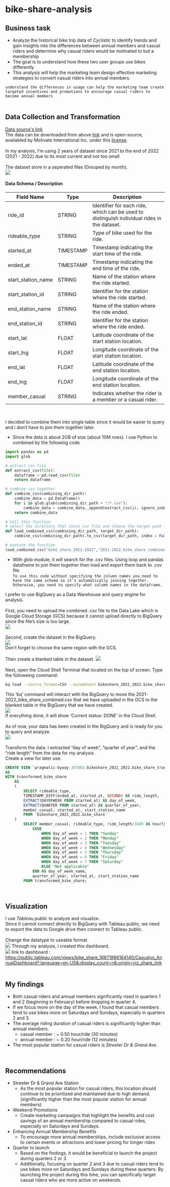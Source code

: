 # bike-share-analysis
## Business task
- Analyze the historical bike trip data of *Cyclistic* to identify trends and gain insights into the differences between annual members and casual riders and determine why casual riders would be motivated to but a membership
- The goal is to understand how these two user groups use bikes differently
- This analysis will help the marketing team design effective marketing strategies to convert casual riders into annual members.<br>

``` understand the differences in usage can help the marketing team create targeted incentives and promotions to encourage casual riders to become annual members ```
<br>
<br>
## Data Collection and Transformation
[Data source's link](https://divvy-tripdata.s3.amazonaws.com/index.html) <br>
The data can be downloaded from above [link](https://divvy-tripdata.s3.amazonaws.com/index.html) and is open-source, availabled by Motivate International Inc. under this [license](https://www.divvybikes.com/data-license-agreement).<br>
<br>
In my analysis, I’m using 2 years of dataset since 2021 to the end of 2022 (2021 - 2022) due to its most current and not too small
<br>
<br>
The dataset store in a seperated files (Grouped by month).<br>
<image src="https://github.com/chinxtd/bike-share-analysis/blob/main/pics/original_files.png"> <br>
#### Data Schema / Description
| Field Name          | Type      | Description                                                          |
|---------------------|-----------|----------------------------------------------------------------------|
| ride_id             | STRING    | Identifier for each ride, which can be used to distinguish individual rides in the dataset. |
| rideable_type       | STRING    | Type of bike used for the ride.                                       |
| started_at          | TIMESTAMP | Timestamp indicating the start time of the ride.                      |
| ended_at            | TIMESTAMP | Timestamp indicating the end time of the ride.                        |
| start_station_name  | STRING    | Name of the station where the ride started.                           |
| start_station_id    | STRING    | Identifier for the station where the ride started.                    |
| end_station_name    | STRING    | Name of the station where the ride ended.                             |
| end_station_id      | STRING    | Identifier for the station where the ride ended.                      |
| start_lat           | FLOAT     | Latitude coordinate of the start station location.                    |
| start_lng           | FLOAT     | Longitude coordinate of the start station location.                   |
| end_lat             | FLOAT     | Latitude coordinate of the end station location.                      |
| end_lng             | FLOAT     | Longitude coordinate of the end station location.                     |
| member_casual       | STRING    | Indicates whether the rider is a member or a casual rider.            |
<br>

I decided to combine them into single table since it would be easier to query and i don’t have to join them together later.
- Since the data is about 2GB of size (about 10M rows). I use Python to combined by the following code
```python
import pandas as pd
import glob

# extract csv file
def extract_csv(file):
    dataframe = pd.read_csv(file)
    return dataframe

# combine csv together
def combine_csv(combining_dir_path):
    combine_data = pd.DataFrame()
    for i in glob.glob(combining_dir_path + "/*.csv"):
        combine_data = combine_data._append(extract_csv(i), ignore_index = True)
    return combine_data

# Call this function
# select the directory that store csv file and choose the target path loading to csv
def load_combined_csv(combining_dir_path, target_dir_path):
    combine_csv(combining_dir_path).to_csv(target_dir_path, index = False)

# execute the function
load_combined_csv("bike_share_2021-2022","2021-2022_bike_share_combined.csv")
```
- With glob module, it will search for the .csv files. Using loop and pandas dataframe to join them together then load and export them back to .csv file. <br>
```To use this code without specifying the column names you need to have the same schema so it’s automatically joining together. Otherwise, you need to specify what column names in the dataframe.```

I prefer to use BigQuery as a Data Warehouse and query engine for analysis.<br>
<br>
First, you need to upload the combined .csv file to the Data Lake which is Google Cloud Storage (GCS) because it cannot upload directly to BigQuery since the file’s size is too large.<br>
<image src="https://github.com/chinxtd/bike-share-analysis/blob/main/pics/bs_1_gcs_upload.png"><br>
<br>
Second, create the dataset in the BigQuery.<br>
<image src="https://github.com/chinxtd/bike-share-analysis/blob/main/pics/bs_2_create_bq_dataset.jpg"><br>
Don't forget to choose the same region with the GCS.<br>
<br>
Then create a blanked table in the dataset.
<image src="https://github.com/chinxtd/bike-share-analysis/blob/main/pics/bs_3_create_bq_dataset_table.png"><br>
<br>
Next, open the Cloud Shell Terminal that located on the top of screen.
Type the followeing command:
```bash
bq load --source_format=CSV --autodetect bikeshare_2021_2022.bike_share gs://bike_share_dataset_2021-2022/2021-2022_bike_share_combined.csv
```
This ‘bq’ command will interact with the BigQuery to move the 2021-2022_bike_share_combined.csv that we have uploaded in the GCS to the blanked table in the BigQuery that we have created.<br>
<image src="https://github.com/chinxtd/bike-share-analysis/blob/main/pics/bs_4_mv_gcs_to_bq.jpg"><br>
If everything done, it will show ‘Current status: DONE’ in the Cloud Shell.<br>
<br>
As of now, your data has been created in the BigQuery and is ready for you to query and analyze.<br>
<image src="https://github.com/chinxtd/bike-share-analysis/blob/main/pics/bs_5_bq_table_preview.png"><br>
<br>
Transform the data. I extracted “day of week”, “quarter of year”, and the “ride length” from the data for my analysis.<br>
Create a view for later use.<br>
```sql
CREATE VIEW `pragmatic-byway-387803.bikeshare_2021_2022.bike_share_transformed_view`
AS
WITH transformed_bike_share
    AS
    (
        SELECT rideable_type, 
        TIMESTAMP_DIFF(ended_at, started_at, SECOND) AS ride_length,
        EXTRACT(DAYOFWEEK FROM started_at) AS day_of_week,
        EXTRACT(QUARTER FROM started_at) AS quarter_of_year,
        member_casual, started_at, start_station_name
        FROM `bikeshare_2021_2022.bike_share`
    ) 
        SELECT member_casual, rideable_type, ride_length/3600 AS hourly_ride_length, 
            CASE
                WHEN day_of_week = 1 THEN "Sunday"
                WHEN day_of_week = 2 THEN "Monday"
                WHEN day_of_week = 3 THEN "Tuesday"
                WHEN day_of_week = 4 THEN "Wednesday"
                WHEN day_of_week = 5 THEN "Thursday"
                WHEN day_of_week = 6 THEN "Friday"
                WHEN day_of_week = 7 THEN "Saturday"
                ELSE "Not applicable"
            END AS day_of_week_name,
            quarter_of_year, started_at, start_station_name
        FROM transformed_bike_share;
```
<br>

## Visualization
I use <i>Tableau public</i> to analyze and visualize.<br>
Since it cannot connect directly to BigQuery with Tableau public, we need to export the data to Google drive then connect to Tableau public.<br>
<br>
Change the datatype to useable format.<br>
<img src="https://github.com/chinxtd/bike-share-analysis/blob/main/pics/tablaeu_1.png">
Through my analysis, i created this dashboard.<br>
<img src="https:&#47;&#47;public.tableau.com&#47;static&#47;images&#47;bi&#47;bike_share_16871986164140&#47;Casualvs_AnnualDashboard&#47;1_rss.png">
link to dashboard : https://public.tableau.com/views/bike_share_16871986164140/Casualvs_AnnualDashboard?:language=en-US&:display_count=n&:origin=viz_share_link<br>
<br>

## My findings
- Both casual riders and annual members significantly rised in quarters 1 and 2 (beginning in February) before dropping in quarter 4.
- If we focus more on the day of the week, I found that casual members tend to use bikes more on Saturdays and Sundays, especially in quarters 2 and 3.
- The average riding duration of casual riders is significantly higher than annual members.
    - casual member : ~ 0.50 hour/ride (30 minutes)
    - annual member : ~ 0.20 hour/ride (12 minutes)
- The most popular station for casual riders is <i>Streeter Dr & Grand Ave</i>.
<br>

## Recommendations
- Streeter Dr & Grand Ave Station
    - As the most popular station for casual riders, this location should continue to be prioritized and maintained due to high demand. (significantly higher than the most popular station for annual members)
- Weekend Promotions
    - Create marketing campaigns that highlight the benefits and cost savings of an annual membership compared to casual rides, especially on Saturdays and Sundays.
- Enhancing Annual Membership Benefits
    - To encourage more annual memberships, include exclusive access to certain events or attractions and lower pricing for longer rides
- Quarter to launch
    - Based on the findings, it would be beneficial to launch the project during quarters 2 or 3.
    - Additionally, focusing on quarter 2 and 3 due to casual riders tend to use bikes more on Saturdays and Sundays during these quarters. By launching the project during this time, you can specifically target casual riders who are more active on weekends.
      

